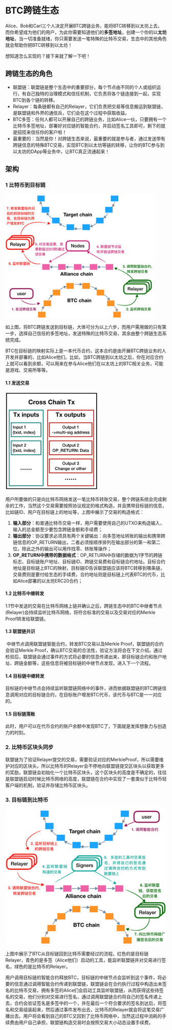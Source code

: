 # BTC跨链生态

Alice、Bob和Carl三个人决定开展BTC跨链业务，能将BTC转移到以太坊上去，而你希望成为他们的用户，为此你需要知道他们的**多签地址**，创建一个你的以**太坊地址**，当一切准备就绪，你只需要发送一笔特殊的比特币交易，生态中的其他角色就会帮助你把BTC转移到以太坊！

想知道怎么实现的？接下来就了解一下吧！

## 跨链生态的角色

- 联盟链：联盟链是整个生态中的重要部分，每个节点由不同的个人或组织运行，有自己独特的治理模式和信任机制，它负责将各个链连接到一起，实现BTC到各个链的转移。
- Relayer：每条链都有自己的Relayer，它们负责把交易等信息搬运到联盟链，是联盟链和外界的通信兵，它们会在这个过程中获取收益。
- BTC多签：任何人都可以开展自己的跨链业务，比如Alice一伙，只要拥有一个比特币多签地址，部署好对应链的智能合约，并启动签名工具即可，剩下的就是招揽来信任你的客户啦！
- 最重要的：当然是你！对跨链生态来说，最重要的就是参与者，通过发送带有跨链信息的特殊BTC交易，实现BTC到以太坊等链的转移，让你的BTC参与到以太坊的DApp等业务中，让BTC真正流通起来！

## 架构

### 1 比特币到目标链

<img src="./pic/btc2target.png" style="zoom:45%;" />

​	如上图，将BTC跨链发送到目标链，大体可分为以上六步，而用户需用做的只有第一步，选择自己信任的多签地址，发送特殊的比特币交易，其余由整个跨链生态系统完成。

​	BTC在目标链的映射实际上是一本代币合约，这本合约是由开展BTC跨链业务的人开发并部署的，比如Alice他们。比如，当BTC跨链到以太坊之后，你在对应合约上就可以看到余额，可以用来在参与Alice他们在以太坊上的BTC相关业务，可能是游戏、交易所等等。

#### 1.1 发送交易

<img src="./pic/cctx.png" alt="cctx" style="zoom:77%;" />

​	用户所要做的只是向比特币网络发送一笔比特币转账交易，整个跨链系统会完成剩余的工作，当然这个交易需要按照协议规定的格式构造，并且携带目标链的信息，比如链ID、用户在目标链上的地址等，上图中展示了交易的构造格式：

1. **输入部分**：和普通比特币交易一样，用户需要使用自己的UTXO来构造输入，输入的总金额至少要包含跨链金额和手续费；
2. **输出部分**：协议要求必须具有两个关键输出：向多签地址转账的输出和携带跨链信息的OP_RETURN输出，二者必须按顺序排列在输出部分的第一和第二位，除此之外的输出可以用作找零、转账等操作；
3. **OP_RETURN中携带的数据格式**：OP_RETURN中存储的数据为1字节的跨链标志、目标链账户地址、目标链ID、跨链交易费和目标链合约地址。目标合约地址是目标链上BTC的映射，目标链ID告诉联盟链应该将BTC转移到哪条链，交易费则是要付给生态的手续费，合约地址则是目标链上代表BTC的代币，比如Alice部署的以太坊ERC20合约；

#### 1.2 比特币中继转发

​	1.1节中发送的交易在比特币网络上链并确认之后，跨链生态中的BTC中继者节点(Relayer)会持续监听比特币网络，将符合标准的交易以及交易对应的Merkle Proof转发给联盟链。

#### 1.3 联盟链共识

​	中继节点调用联盟链智能合约，转发BTC交易以及Merkle Proof，联盟链的合约会验证Merkle Proof，确认BTC交易的合法性，验证方法将会在下文介绍。通过检验后，联盟链会通过事件的方式将必要的信息传递出来，即目标链合约和账户地址、跨链金额等，这些信息将被目标链的中继节点发现，进入下一个流程。

#### 1.4 目标链中继转发

​	目标链的中继节点会持续监听联盟链网络中的事件，进而依据联盟链的BTC跨链信息调用对应的目标链合约，在目标账户增发BTC代币，该代币与BTC是一一对应的。

#### 1.5 目标链落账

​	此时，用户可以在代币合约的账户余额中发现BTC了，下面就是发挥想象力与创造力的时刻。

### 2. 比特币区块头同步

联盟链为了验证Relayer提交的交易，需要验证对应的MerkleProof，所以需要维护对应的区块头，所以比特币的Relayer会不停地向联盟链提交区块头以获取更多的奖励，联盟链会初始化一个比特币区块头，这个区块头的高度是不确定的，往往是联盟链启动时候比特币网络的高度，联盟链在合约中实现了一套类似于比特币轻客户端的机制，验证并存储比特币区块头。

### 3. 目标链到比特币

<img src="./pic/to.png" alt="target2btc" style="zoom:50%;" />

上图中展示了BTC从目标链回到比特币需要经过的流程。红色的是目标链Relayer，青色的是多签（Alice他们）启动的工具，能监听联盟链并对交易进行签名，绿色的是比特币的Relayer。

用户调用目标链的智能合约释放BTC，目标链的中继节点会监听到这个事件，将必要的信息通过调用智能合约传递到联盟链，联盟链会在合约执行过程中构造出未签名的比特币交易，拥有多签的Alice们会启动工具监听联盟链，从而获得这些待签名的交易，他们分别对交易进行签名，通过调用联盟链合约将自己的签名传递上去，合约会验证签名是多签中的一个，并在最后一个符合要求的签名到达后，将签名和交易组装起来，然后通过事件发布出去，比特币的Relayer就会将这笔交易广播出去。用户将会看到自己的BTC又回到了比特币网络中，当然这过程中消耗的手续费由用户自己承担，联盟链构造交易时会按照交易大小动态设置手续费。
